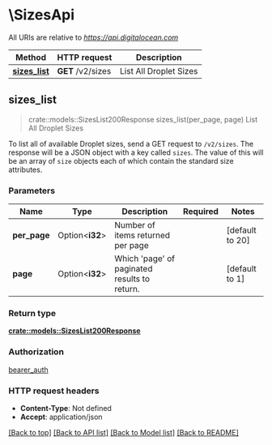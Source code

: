 # \SizesApi

All URIs are relative to *https://api.digitalocean.com*

Method | HTTP request | Description
------------- | ------------- | -------------
[**sizes_list**](SizesApi.md#sizes_list) | **GET** /v2/sizes | List All Droplet Sizes



## sizes_list

> crate::models::SizesList200Response sizes_list(per_page, page)
List All Droplet Sizes

To list all of available Droplet sizes, send a GET request to `/v2/sizes`. The response will be a JSON object with a key called `sizes`. The value of this will be an array of `size` objects each of which contain the standard size attributes.

### Parameters


Name | Type | Description  | Required | Notes
------------- | ------------- | ------------- | ------------- | -------------
**per_page** | Option<**i32**> | Number of items returned per page |  |[default to 20]
**page** | Option<**i32**> | Which 'page' of paginated results to return. |  |[default to 1]

### Return type

[**crate::models::SizesList200Response**](sizes_list_200_response.md)

### Authorization

[bearer_auth](../README.md#bearer_auth)

### HTTP request headers

- **Content-Type**: Not defined
- **Accept**: application/json

[[Back to top]](#) [[Back to API list]](../README.md#documentation-for-api-endpoints) [[Back to Model list]](../README.md#documentation-for-models) [[Back to README]](../README.md)

